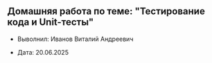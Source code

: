 ## Домашняя работа по теме: "Тестирование кода и Unit-тесты"

* Выволнил: Иванов Виталий Андреевич

* Дата: 20.06.2025 
